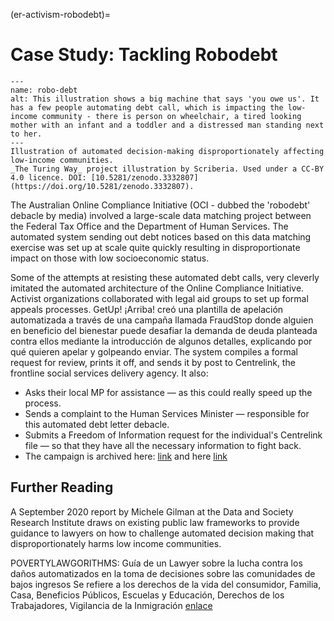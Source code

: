 (er-activism-robodebt)=
# Case Study: Tackling Robodebt

```{figure} ../../figures/robo-debt.jpg
---
name: robo-debt
alt: This illustration shows a big machine that says 'you owe us'. It has a few people automating debt call, which is impacting the low-income community - there is person on wheelchair, a tired looking mother with an infant and a toddler and a distressed man standing next to her.
---
Illustration of automated decision-making disproportionately affecting low-income communities.
_The Turing Way_ project illustration by Scriberia. Used under a CC-BY 4.0 licence. DOI: [10.5281/zenodo.3332807](https://doi.org/10.5281/zenodo.3332807).
```

The Australian Online Compliance Initiative (OCI - dubbed the 'robodebt' debacle by media) involved a large-scale data matching project between the Federal Tax Office and the Department of Human Services. The automated system sending out debt notices based on this data matching exercise was set up at scale quite quickly resulting in disproportionate impact on those with low socioeconomic status.

Some of the attempts at resisting these automated debt calls, very cleverly imitated the automated architecture of the Online Compliance Initiative. Activist organizations collaborated with legal aid groups to set up formal appeals processes. GetUp! ¡Arriba! creó una plantilla de apelación automatizada a través de una campaña llamada FraudStop donde alguien en beneficio del bienestar puede desafiar la demanda de deuda planteada contra ellos mediante la introducción de algunos detalles, explicando por qué quieren apelar y golpeando enviar. The system compiles a formal request for review, prints it off, and sends it by post to Centrelink, the frontline social services delivery agency. It also:

* Asks their local MP for assistance — as this could really speed up the process.
* Sends a complaint to the Human Services Minister — responsible for this automated debt letter debacle.
* Submits a Freedom of Information request for the individual's Centrelink file — so that they have all the necessary information to fight back.
* The campaign is archived here: [link](https://fraudstop.com.au/) and here [link](https://www.getup.org.au/campaigns/income-support/chip-in-to-expand-fraudstop/)


## Further Reading
A September 2020 report by Michele Gilman at the Data and Society Research Institute draws on existing public law frameworks to provide guidance to lawyers on how to challenge automated decision making that disproportionately harms low income communities.

POVERTYLAWGORITHMS: Guía de un Lawyer sobre la lucha contra los daños automatizados en la toma de decisiones sobre las comunidades de bajos ingresos Se refiere a los derechos de la vida del consumidor, Familia, Casa, Beneficios Públicos, Escuelas y Educación, Derechos de los Trabajadores, Vigilancia de la Inmigración [enlace](https://datasociety.net/library/poverty-lawgorithms)
